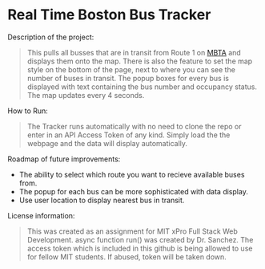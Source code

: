# Real Time Boston Bus Tracker

Description of the project: 
> This pulls all busses that are in transit from Route 1 on [MBTA](https://mbta.com) and displays them onto the map. There is also the feature to set the map style on the bottom of the page, next to where you can see the number of buses in transit. The popup boxes for every bus is displayed with text containing the bus number and occupancy status. The map updates every 4 seconds. 

How to Run: 
> The Tracker runs automatically with no need to clone the repo or enter in an API Access Token of any kind. Simply load the the webpage and the data will display automatically.

Roadmap of future improvements: 
- The ability to select which route you want to recieve available buses from.
- The popup for each bus can be more sophisticated with data display. 
- Use user location to display nearest bus in transit.  

License information: 
> This was created as an assignment for MIT xPro Full Stack Web Development. 
>   async function run() was created by Dr. Sanchez.
> The access token which is included in this github is being allowed to use for fellow MIT students. If abused, token will be taken down. 
